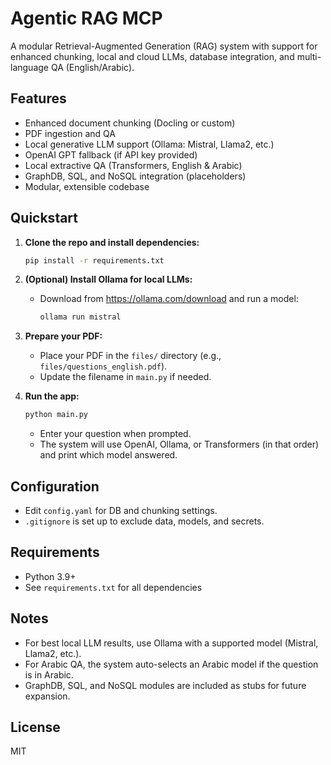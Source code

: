 # Agentic RAG MCP

A modular Retrieval-Augmented Generation (RAG) system with support for enhanced chunking, local and cloud LLMs, database integration, and multi-language QA (English/Arabic).

## Features
- Enhanced document chunking (Docling or custom)
- PDF ingestion and QA
- Local generative LLM support (Ollama: Mistral, Llama2, etc.)
- OpenAI GPT fallback (if API key provided)
- Local extractive QA (Transformers, English & Arabic)
- GraphDB, SQL, and NoSQL integration (placeholders)
- Modular, extensible codebase

## Quickstart

1. **Clone the repo and install dependencies:**
   ```sh
   pip install -r requirements.txt
   ```

2. **(Optional) Install Ollama for local LLMs:**
   - Download from https://ollama.com/download and run a model:
     ```sh
     ollama run mistral
     ```

3. **Prepare your PDF:**
   - Place your PDF in the `files/` directory (e.g., `files/questions_english.pdf`).
   - Update the filename in `main.py` if needed.

4. **Run the app:**
   ```sh
   python main.py
   ```
   - Enter your question when prompted.
   - The system will use OpenAI, Ollama, or Transformers (in that order) and print which model answered.

## Configuration
- Edit `config.yaml` for DB and chunking settings.
- `.gitignore` is set up to exclude data, models, and secrets.

## Requirements
- Python 3.9+
- See `requirements.txt` for all dependencies

## Notes
- For best local LLM results, use Ollama with a supported model (Mistral, Llama2, etc.).
- For Arabic QA, the system auto-selects an Arabic model if the question is in Arabic.
- GraphDB, SQL, and NoSQL modules are included as stubs for future expansion.

## License
MIT
